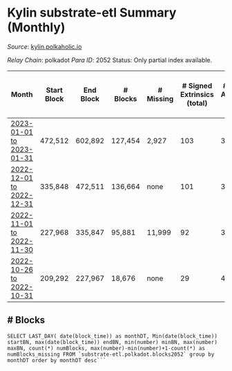 # Kylin substrate-etl Summary (Monthly)

_Source_: [kylin.polkaholic.io](https://kylin.polkaholic.io)

*Relay Chain*: polkadot
*Para ID*: 2052
Status: Only partial index available.


| Month | Start Block | End Block | # Blocks | # Missing | # Signed Extrinsics (total) | # Active Accounts (avg) | # Addresses with Balances (max) | Issues |
| ----- | ----------- | --------- | -------- | --------- | --------------------------- | ----------------------- | ------------------------------- | ------ |
| [2023-01-01 to 2023-01-31](/substrate-etl/polkadot/2052-kylin/2023-01-31.md) | 472,512 | 602,892 | 127,454 | 2,927 | 103 | 3 | 1,108 | - | 
| [2022-12-01 to 2022-12-31](/substrate-etl/polkadot/2052-kylin/2022-12-31.md) | 335,848 | 472,511 | 136,664 | none | 101 | 3 | 1,106 | - | 
| [2022-11-01 to 2022-11-30](/substrate-etl/polkadot/2052-kylin/2022-11-30.md) | 227,968 | 335,847 | 95,881 | 11,999 | 92 | 3 | 1,105 | - | 
| [2022-10-26 to 2022-10-31](/substrate-etl/polkadot/2052-kylin/2022-10-31.md) | 209,292 | 227,967 | 18,676 | none | 29 | 4 | 1,104 | - | 

## # Blocks
```
SELECT LAST_DAY( date(block_time)) as monthDT, Min(date(block_time)) startBN, max(date(block_time)) endBN, min(number) minBN, max(number) maxBN, count(*) numBlocks, max(number)-min(number)+1-count(*) as numBlocks_missing FROM `substrate-etl.polkadot.blocks2052` group by monthDT order by monthDT desc```

